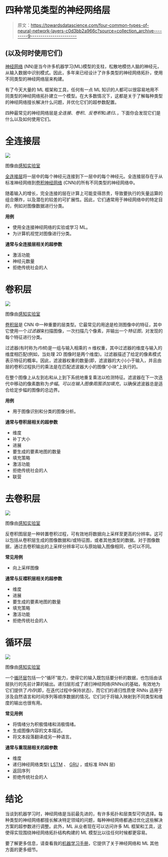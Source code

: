 # 四种常见类型的神经网络层

> 原文：<https://towardsdatascience.com/four-common-types-of-neural-network-layers-c0d3bb2a966c?source=collection_archive---------9----------------------->

## (以及何时使用它们)

[神经网络](https://en.wikipedia.org/wiki/Artificial_neural_network) (NN)是当今许多机器学习(ML)模型的支柱，松散地模仿人脑的神经元，从输入数据中识别模式。因此，多年来已经设计了许多类型的神经网络拓扑，使用不同类型的神经网络层来构建。

有了今天大量的 ML 框架和工具，任何有一点 ML 知识的人都可以很容易地用不同类型的神经网络拓扑建立一个模型。在大多数情况下，这都是关于了解每种类型的神经网络擅长解决什么问题，并优化它们的超参数配置。

四种最常见的神经网络层是*全连接*、*卷积*、*反卷积*和*递归、*，下面你会发现它们是什么以及如何使用它们。

# 全连接层

![](img/1618bcfb9fbcc43540b2942fd6989c5a.png)

图像由[感知实验室](https://perceptilabs.com/home)

[全连接层](https://en.wikipedia.org/wiki/Convolutional_neural_network#Fully_connected)将一层中的每个神经元连接到下一层中的每个神经元。全连接层存在于从标准神经网络到[卷积神经网络](https://en.wikipedia.org/wiki/Convolutional_neural_network) (CNN)的所有不同类型的神经网络中。

随着输入的增长，完全连接的层在计算上可能变得昂贵，导致要执行的矢量运算的组合爆炸，以及潜在的较差的可扩展性。因此，它们通常用于神经网络中的特定目的，例如对图像数据进行分类。

**用例**

*   使用全连接神经网络的实验或学习 ML。
*   为计算机视觉对图像进行分类。

**通常与全连接层相关的超参数**

*   激活功能
*   神经元数量
*   拒绝传统社会的人

# 卷积层

![](img/6102debb500c1de4925719ff6aa7543e.png)

图像由[感知实验室](https://perceptilabs.com/home)

[卷积层](https://en.wikipedia.org/wiki/Convolutional_neural_network#Convolutional)是 CNN 中一种重要的层类型。它最常见的用途是检测图像中的特征，其中它使用一个*过滤器*来扫描图像，一次扫描几个像素，并输出一个*特征图*，对发现的每个特征进行分类。

过滤器(有时称为*内核*)是一组与输入相乘的 n 维权重，其中过滤器的维度与输入的维度相匹配(例如，当处理 2D 图像时是两个维度)。过滤器描述了给定的像素模式表示特征的概率。因此，滤波器权重的数量(即，滤波器的大小)小于输入，并且由层的卷积过程执行的乘法是在匹配滤波器大小的图像“小块”上执行的。

在整个图像上从左到右和从上到下系统地重复乘法以检测特征。滤波器在下一次迭代中移动的像素数称为*步幅*。*可以在输入图像周围添加填充*，以确保滤波器总是适合给定步幅的图像的总边界。

**用例**

*   用于图像识别和分类的图像分析。

**通常与卷积层相关的超参数**

*   维度
*   补丁大小
*   进展
*   要生成的要素地图的数量
*   填充策略
*   激活功能
*   拒绝传统社会的人
*   联营

# 去卷积层

![](img/c57c48d051e23f38ee13a1ac40bbe8f8.png)

图像由[感知实验室](https://perceptilabs.com/home)

反卷积图层是一种转置卷积过程，可有效地将数据向上采样至更高的分辨率。这可以包括从卷积层生成的图像数据和/或特征图，或者其他类型的数据。对于图像数据，通过去卷积输出的上采样分辨率可以与原始输入图像相同，也可以不同。

**常见用例**

*   向上采样图像

**通常与反褶积层相关的超参数**

*   维度
*   进展
*   要生成的要素地图的数量
*   填充策略
*   激活功能
*   拒绝传统社会的人

# 循环层

![](img/4d0c4cb9a6eeb153622caa61711cc0b7.png)

图像由[感知实验室](https://perceptilabs.com/home)

一个[循环层](https://en.wikipedia.org/wiki/Recurrent_neural_network)包括一个“循环”能力，使得它的输入既包括要分析的数据，也包括由该层执行的先前计算的输出。递归层形成了递归神经网络(RNNs)的基础，有效地为它们提供了*内存*(即，在迭代过程中保持状态)，而它们的递归性质使 RNNs 适用于涉及自然语言和时间序列等顺序数据的情况。它们对于将输入映射到不同类型和维度的输出也很有用。

**常见用例**

*   将情绪分为积极情绪和消极情绪。
*   生成图像内容的文本描述。
*   将文本段落翻译成另一种语言。

**通常与重现层相关的超参数**

*   维度
*   递归神经网络类型( [LSTM](https://en.wikipedia.org/wiki/Long_short-term_memory) 、 [GRU](https://en.wikipedia.org/wiki/Gated_recurrent_unit) ，或标准 RNN 层)
*   返回序列
*   拒绝传统社会的人

# 结论

当谈到机器学习时，神经网络是当前最先进的，有许多拓扑和层类型可供选择。每种类型的神经网络都擅长解决特定领域的问题，每种神经网络都通过优化这些解决方案的超参数进行调整。此外，ML 从业者现在可以访问许多 ML 框架和工具，这使得实现围绕神经网络拓扑结构构建的 ML 模型比以往任何时候都更容易。

要了解更多信息，请查看我的[机器学习手册](https://www.perceptilabs.com/resources/handbook)，它提供了关于神经网络和 ML 其他方面的更多细节。